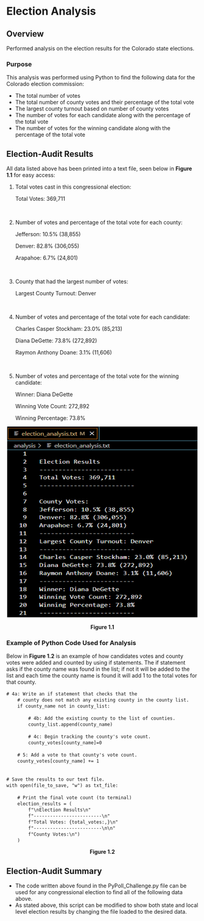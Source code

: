 # Election Analysis

## Overview
Performed analysis on the election results for the Colorado state elections.

### Purpose
This analysis was performed using Python to find the following data for the Colorado election commission:

* The total number of votes
* The total number of county votes and their percentage of the total vote
* The largest county turnout based on number of county votes
* The number of votes for each candidate along with the percentage of the total vote
* The number of votes for the winning candidate along with the percentage of the total vote

## Election-Audit Results
All data listed above has been printed into a text file, seen below in **Figure 1.1** for easy access:

1. Total votes cast in this congressional election:

    Total Votes: 369,711

<br/>

2. Number of votes and percentage of the total vote for each county:

    Jefferson: 10.5% (38,855)

    Denver: 82.8% (306,055)

    Arapahoe: 6.7% (24,801)

<br/>

3. County that had the largest number of votes:

    Largest County Turnout: Denver

<br/>

4. Number of votes and percentage of the total vote for each candidate:

    Charles Casper Stockham: 23.0% (85,213)

    Diana DeGette: 73.8% (272,892)

    Raymon Anthony Doane: 3.1% (11,606)

<br/>

5. Number of votes and percentage of the total vote for the winning candidate:

    Winner: Diana DeGette

    Winning Vote Count: 272,892

    Winning Percentage: 73.8%

<p align="center">
  <img 
    width="500"
    height="500"
    src=Resources/Election_analysis_txt.png
  >
</p>

<div align="center"
<p><b> Figure 1.1 </b></p>
</div>


### Example of Python Code Used for Analysis
Below in **Figure 1.2** is an example of how candidates votes and county votes were added and counted by using if statements. The if statement asks if the county name was found in the list; if not it will be added to the list and each time the county name is found it will add 1 to the total votes for that county.

    # 4a: Write an if statement that checks that the
        # county does not match any existing county in the county list.
        if county_name not in county_list:

            # 4b: Add the existing county to the list of counties.
            county_list.append(county_name)

            # 4c: Begin tracking the county's vote count.
            county_votes[county_name]=0

        # 5: Add a vote to that county's vote count.
        county_votes[county_name] += 1


    # Save the results to our text file.
    with open(file_to_save, "w") as txt_file:

        # Print the final vote count (to terminal)
        election_results = (
            f"\nElection Results\n"
            f"-------------------------\n"
            f"Total Votes: {total_votes:,}\n"
            f"-------------------------\n\n"
            f"County Votes:\n")
        )

<div align="center"
<p><b> Figure 1.2 </b></p>
</div>

## Election-Audit Summary
* The code written above found in the PyPoll_Challenge.py file can be used for any congressional election to find all of the following data above.
* As stated above, this script can be modified to show both state and local level election results by changing the file loaded to the desired data.